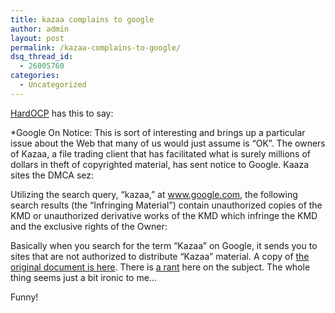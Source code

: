 ```yaml
---
title: kazaa complains to google
author: admin
layout: post
permalink: /kazaa-complains-to-google/
dsq_thread_id:
  - 26005760
categories:
  - Uncategorized
---
```

[HardOCP][1] has this to say:

*Google On Notice: This is sort of interesting and brings up a particular issue about the Web that many of us would just assume is &#8220;OK&#8221;. The owners of Kazaa, a file trading client that has facilitated what is surely millions of dollars in theft of copyrighted material, has sent notice to Google. Kaaza sites the DMCA sez:</p> 

Utilizing the search query, &#8220;kazaa,&#8221; at www.google.com, the following search results (the &#8220;Infringing Material&#8221;) contain unauthorized copies of the KMD or unauthorized derivative works of the KMD which infringe the KMD and the exclusive rights of the Owner:

Basically when you search for the term &#8220;Kazaa&#8221; on Google, it sends you to sites that are not authorized to distribute &#8220;Kazaa&#8221; material. A copy of [the original document is here][2]. There is [a rant][3] here on the subject. The whole thing seems just a bit ironic to me&#8230; </i>

Funny!

 [1]: http://www.hardocp.com
 [2]: http://www.chillingeffects.org/dmca512/notice.cgi?action=image_342
 [3]: http://www.rageagainst.net/rants.php?id=10